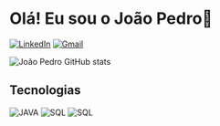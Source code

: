 # Olá! Eu sou o João Pedro👋

[![LinkedIn](https://img.shields.io/badge/LinkedIn-0078D4?style=flat&logo=linkedin&logoColor=white)](https://www.linkedin.com/in/jo%C3%A3o-pedro-santos-silva-828869321/)
[![Gmail](https://img.shields.io/badge/Gmail-EA4335?style=flat&logo=gmail&logoColor=white)](jpsantossilva2024@gmail.com)

![João Pedro GitHub stats](https://github-readme-stats.vercel.app/api?username=jopsantossilva2005&show_icons=true&theme=transparent&locale=pt-br)

## Tecnologias
![JAVA](https://img.shields.io/badge/JAVA-f06611?style=flat&badge&logo=openjdk&logoColor=white)
![SQL](https://img.shields.io/badge/SQL-C71D23?style=flat&badge&logo=sqlite&logoColor=white)
![SQL](https://img.shields.io/badge/GITHUB-%23121011?style=flat&badge&logo=github&logoColor=white)
